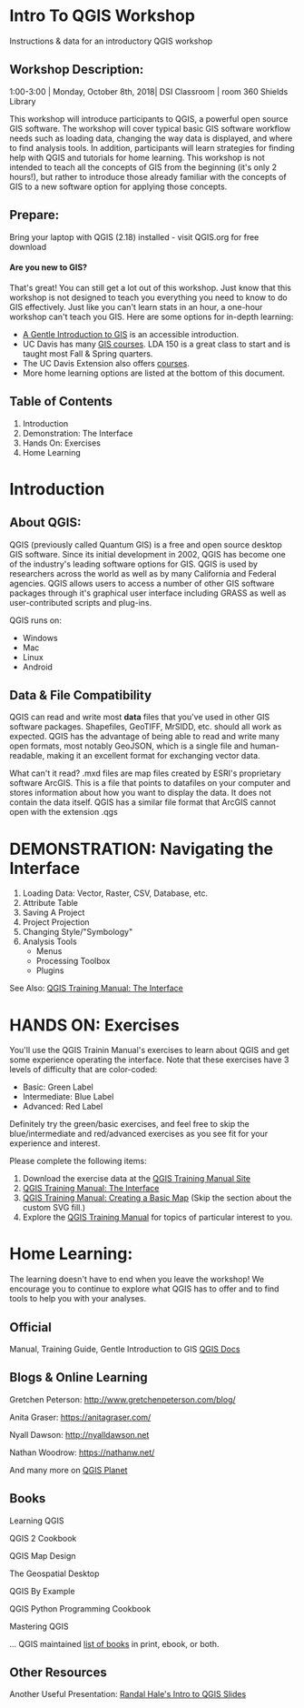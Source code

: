 # Intro To QGIS Workshop
Instructions &amp; data for an introductory QGIS workshop

## Workshop Description:
1:00-3:00 | Monday, October 8th, 2018| DSI Classroom | room 360 Shields Library

This workshop will introduce participants to QGIS, a powerful open source GIS software.  The workshop will cover typical basic GIS software workflow needs such as loading data, changing the way data is displayed, and where to find analysis tools.  In addition, participants will learn strategies for finding help with QGIS and tutorials for home learning. This workshop is not intended to teach all the concepts of GIS from the beginning (it's only 2 hours!), but rather to introduce those already familiar with the concepts of GIS to a new software option for applying those concepts.

## Prepare:
Bring your laptop with QGIS (2.18) installed - visit QGIS.org for free download

#### Are you new to GIS?
That's great!  You can still get a lot out of this workshop.  Just know that this workshop is not designed to teach you everything you need to know to do GIS effectively.  Just like you can't learn stats in an hour, a one-hour workshop can't teach you GIS. Here are some options for in-depth learning: 
 *  [A Gentle Introduction to GIS](http://docs.qgis.org/2.18/en/docs/gentle_gis_introduction/) is an accessible introduction.
 *  UC Davis has many [GIS courses](https://spatial.ucdavis.edu/teaching/). LDA 150 is a great class to start and is taught most Fall & Spring quarters.  
 *  The UC Davis Extension also offers [courses](https://extension.ucdavis.edu/certificate-program/geographic-information-systems).  
 *  More home learning options are listed at the bottom of this document.

## Table of Contents
1. Introduction
1. Demonstration: The Interface
1. Hands On: Exercises
1. Home Learning

# Introduction

## About QGIS:
QGIS (previously called Quantum GIS) is a free and open source desktop GIS software.  Since its initial development in 2002, QGIS has become one of the industry's leading software options for GIS.  QGIS is used by researchers across the world as well as by many California and Federal agencies.  QGIS allows users to access a number of other GIS software packages through it's graphical user interface including GRASS as well as user-contributed scripts and plug-ins.

QGIS runs on:

* Windows
* Mac
* Linux
* Android

## Data & File Compatibility
QGIS can read and write most **data** files that you've used in other GIS software packages.  Shapefiles, GeoTIFF, MrSIDD, etc. should all work as expected.  QGIS has the advantage of being able to read and write many open formats, most notably GeoJSON, which is a single file and human-readable, making it an excellent format for exchanging vector data.

What can't it read?  .mxd files are map files created by ESRI's proprietary software ArcGIS.  This is a file that points to datafiles on your computer and stores information about how you want to display the data.  It does not contain the data itself.  QGIS has a similar file format that ArcGIS cannot open with the extension .qgs

# DEMONSTRATION: Navigating the Interface

1.  Loading Data: Vector, Raster, CSV, Database, etc.
1.  Attribute Table
1.  Saving A Project
1.  Project Projection
1.  Changing Style/"Symbology"
1.  Analysis Tools
    *  Menus
    *  Processing Toolbox
    *  Plugins


See Also: [QGIS Training Manual: The Interface](http://docs.qgis.org/2.14/en/docs/training_manual/introduction/index.html)

# HANDS ON: Exercises
You'll use the QGIS Trainin Manual's exercises to learn about QGIS and get some experience operating the interface.  Note that these exercises have 3 levels of difficulty that are color-coded:

*  Basic: Green Label
*  Intermediate: Blue Label
*  Advanced: Red Label
    
Definitely try the green/basic exercises, and feel free to skip the blue/intermediate and red/advanced exercises as you see fit for your experience and interest.

Please complete the following items:
1.  Download the exercise data at the [QGIS Training Manual Site](http://docs.qgis.org/2.14/en/docs/training_manual/foreword/foreword.html#data)
1.  [QGIS Training Manual: The Interface](http://docs.qgis.org/2.18/en/docs/training_manual/introduction/index.html)
1.  [QGIS Training Manual: Creating a Basic Map](http://docs.qgis.org/2.18/en/docs/training_manual/basic_map/index.html) (Skip the section about the custom SVG fill.)
1.  Explore the [QGIS Training Manual](http://docs.qgis.org/2.18/en/docs/training_manual/index.html) for topics of particular interest to you.

# Home Learning:
The learning doesn't have to end when you leave the workshop!  We encourage you to continue to explore what QGIS has to offer and to find tools to help you with your analyses.

## Official 

Manual, Training Guide, Gentle Introduction to GIS [QGIS Docs](http://qgis.org/en/docs/index.html)

## Blogs & Online Learning

Gretchen Peterson: http://www.gretchenpeterson.com/blog/ 

Anita Graser: https://anitagraser.com/

Nyall Dawson: http://nyalldawson.net

Nathan Woodrow: https://nathanw.net/

And many more on [QGIS Planet](http://planet.qgis.org/planet/)


## Books

Learning QGIS

QGIS 2 Cookbook

QGIS Map Design

The Geospatial Desktop

QGIS By Example

QGIS Python Programming Cookbook

Mastering QGIS

... QGIS maintained [list of books](https://www.qgis.org/en/site/forusers/books/index.html) in print, ebook, or both.


## Other Resources
Another Useful Presentation: [Randal Hale's Intro to QGIS Slides](https://2016.foss4g-na.org/sites/default/files/slides/QGIS%20Workshop.pdf)
